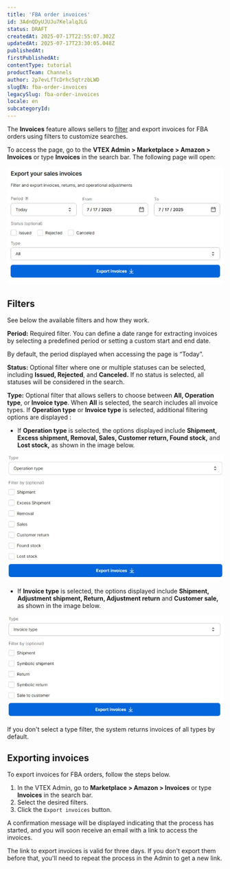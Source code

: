 ```yaml
---
title: '​​FBA order invoices'
id: 3AdnQDyUJUJu7KelalqJLG
status: DRAFT
createdAt: 2025-07-17T22:55:07.302Z
updatedAt: 2025-07-17T23:30:05.048Z
publishedAt: 
firstPublishedAt: 
contentType: tutorial
productTeam: Channels
author: 2p7evLfTcDrhc5qtrzbLWD
slugEN: fba-order-invoices
legacySlug: fba-order-invoices
locale: en
subcategoryId: 
---
```


The **Invoices** feature allows sellers to [filter](#filters) and export invoices for FBA orders using filters to customize searches.  

To access the page, go to the **VTEX Admin > Marketplace > Amazon > Invoices** or type **Invoices** in the search bar. The following page will open:  

![overview-nfe-fba](https://raw.githubusercontent.com/vtexdocs/help-center-content/refs/heads/main/docs/en/tutorials/uncategorized/unknown-subcategory/fba-order-invoices_1.jpg)

## Filters

See below the available filters and how they work.

**Period:** Required filter. You can define a date range for extracting invoices by selecting a predefined period or setting a custom start and end date.

<div class=”alert alert-info”>
By default, the period displayed when accessing the page is “Today”.
</div>

**Status:** Optional filter where one or multiple statuses can be selected, including **Issued, Rejected**, and **Canceled.** If no status is selected, all statuses will be considered in the search.

**Type:** Optional filter that allows sellers to choose between **All, Operation type**, or **Invoice type**. When **All** is selected, the search includes all invoice types.
If **Operation type** or **Invoice type** is selected, additional filtering options are displayed :

- If **Operation type** is selected, the options displayed include **Shipment, Excess shipment, Removal, Sales, Customer return, Found stock,** and **Lost stock,** as shown in the image below.

![typeop-nfe-fba](https://raw.githubusercontent.com/vtexdocs/help-center-content/refs/heads/main/docs/en/tutorials/uncategorized/unknown-subcategory/fba-order-invoices_2.jpg)

- If **Invoice type** is selected, the options displayed include **Shipment, Adjustment shipment, Return, Adjustment return** and **Customer sale,** as shown in the image below.

![type-nfe-fba](https://raw.githubusercontent.com/vtexdocs/help-center-content/refs/heads/main/docs/en/tutorials/uncategorized/unknown-subcategory/fba-order-invoices_3.jpg)

<div class=”alert alert-info”>
If you don't select a type filter, the system returns invoices of all types by default.
</div>

## Exporting invoices

To export invoices for FBA orders, follow the steps below.

1. In the VTEX Admin, go to **Marketplace > Amazon > Invoices** or type **Invoices** in the search bar.  
2. Select the desired filters.  
3. Click the `Export invoices` button.  

A confirmation message will be displayed indicating that the process has started, and you will soon receive an email with a link to access the invoices.

<div class=”alert alert-warning>
The link to export invoices is valid for three days. If you don't export them before that, you'll need to repeat the process in the Admin to get a new link.
</div>

